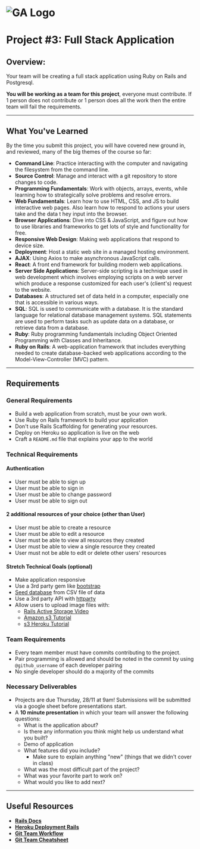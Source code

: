 # ![GA Logo](https://ga-dash.s3.amazonaws.com/production/assets/logo-9f88ae6c9c3871690e33280fcf557f33.png) 

# Project #3: Full Stack Application

## Overview:

Your team will be creating a full stack application using Ruby on Rails and Postgresql.

**You will be working as a team for this project**, everyone must contribute. If 1 person does not contribute or 1 person does all the work then the entire team will fail the requirements.

---

## What You've Learned

By the time you submit this project, you will have covered new ground in, and reviewed, many of the big themes of the course so far:

- **Command Line**: Practice interacting with the computer and navigating the filesystem from the command line.
- **Source Control**: Manage and interact with a git repository to store changes to code.
- **Programming Fundamentals**: Work with objects, arrays, events, while learning how to strategically solve problems and resolve errors.
- **Web Fundamentals**: Learn how to use HTML, CSS, and JS to build interactive web pages. Also learn how to respond to actions your users take and the data t
hey input into the browser.
- **Browser Applications**: Dive into CSS & JavaScript, and figure out how to use libraries and frameworks to get lots of style and functionality for free.
- **Responsive Web Design**: Making web applications that respond to device size.
- **Deployment**: Host a static web site in a managed hosting environment.
- **AJAX**: Using Axios to make asynchronous JavaScript calls.
- **React**: A front end framework for building modern web applications.
- **Server Side Applications**: Server-side scripting is a technique used in web development which involves employing scripts on a web server which produce a response customized for each user's (client's) request to the website.
- **Databases**: A structured set of data held in a computer, especially one that is accessible in various ways.
- **SQL**: SQL is used to communicate with a database. It is the standard language for relational database management systems. SQL statements are used to perform tasks such as update data on a database, or retrieve data from a database.
- **Ruby**: Ruby programming fundamentals including Object Oriented Programming with Classes and Inheritance.
- **Ruby on Rails**: A web-application framework that includes everything needed to create database-backed web applications according to the Model-View-Controller (MVC) pattern.

---

## Requirements

### General Requirements

- Build a web application from scratch, must be your own work.
- Use Ruby on Rails framework to build your application
- Don't use Rails Scaffolding for generating your resources.
- Deploy on Heroku so application is live on the web
- Craft a `README.md` file that explains your app to the world

### Technical Requirements

#### Authentication
- User must be able to sign up
- User must be able to sign in
- User must be able to change password
- User must be able to sign out

#### 2 additional resources of your choice (other than User)
- User must be able to create a resource
- User must be able to edit a resource
- User must be able to view all resources they created
- User must be able to view a single resource they created
- User must not be able to edit or delete other users' resources

#### Stretch Technical Goals (optional)

- Make application responsive
- Use a 3rd party gem like [bootstrap](https://github.com/twbs/bootstrap-rubygem) 
- [Seed database](https://gorails.com/episodes/intro-to-importing-from-csv) from CSV file of data
- Use a 3rd party API with [httparty](https://github.com/jnunemaker/httparty)
- Allow users to upload image files with:
  - [Rails Active Storage Video](https://gorails.com/episodes/file-uploading-with-activestorage-rails-5-2)
  - [Amazon s3 Tutorial](https://medium.com/alturasoluciones/setting-up-rails-5-active-storage-with-amazon-s3-3d158cf021ff)
  - [s3 Heroku Tutorial](https://devcenter.heroku.com/articles/direct-to-s3-image-uploads-in-rails)

### Team Requirements

- Every team member must have commits contributing to the project.  
- Pair programming is allowed and should be noted in the commit by using `@github_username` of each developer pairing
- No single developer should do a majority of the commits


### Necessary Deliverables
- Projects are due Thursday, 28/11 at 9am! Submissions will be submitted via a google sheet before presentations start.
- A **10 minute presentation** in which your team will answer the following questions:
  - What is the application about?
  - Is there any information you think might help us understand what you built?
  - Demo of application
  - What features did you include?
    - Make sure to explain anything "new" (things that we didn't cover in class)
  - What was the most difficult part of the project?
  - What was your favorite part to work on?
  - What would you like to add next?

---

## Useful Resources

- **[Rails Docs](https://guides.rubyonrails.org/getting_started.html)**
- **[Heroku Deployment Rails](https://devcenter.heroku.com/articles/getting-started-with-rails5)**
- **[Git Team Workflow](https://www.atlassian.com/git/tutorials/comparing-workflows)**
- **[Git Team Cheatsheet](https://jameschambers.co/writing/git-team-workflow-cheatsheet/)**

